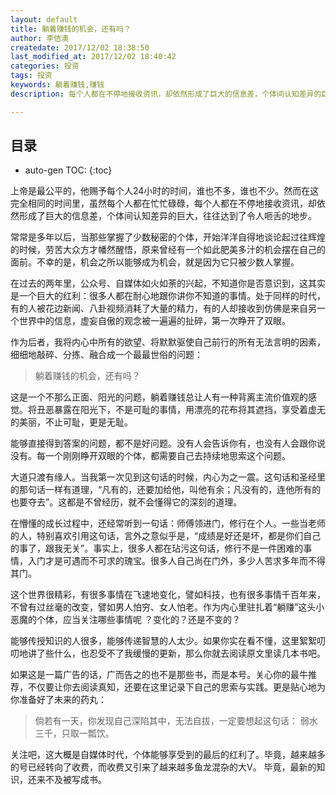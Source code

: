 ```yaml
---
layout: default
title: 躺着赚钱的机会，还有吗？
author: 李佶澳
createdate: 2017/12/02 18:38:50
last_modified_at: 2017/12/02 18:40:42
categories: 投资
tags: 投资
keywords: 躺着赚钱,赚钱
description: 每个人都在不停地接收资讯，却依然形成了巨大的信息差，个体间认知差异的巨大，往往达到了令人咂舌的地步。

---
```


## 目录
* auto-gen TOC:
{:toc}

上帝是最公平的，他赐予每个人24小时的时间，谁也不多，谁也不少。然而在这完全相同的时间里，虽然每个人都在忙忙碌碌，每个人都在不停地接收资讯，却依然形成了巨大的信息差，个体间认知差异的巨大，往往达到了令人咂舌的地步。


常常是多年以后，当那些掌握了少数秘密的个体，开始洋洋自得地谈论起过往辉煌的时候，劳苦大众方才幡然醒悟，原来曾经有一个如此肥美多汁的机会摆在自己的面前。不幸的是，机会之所以能够成为机会，就是因为它只被少数人掌握。


在过去的两年里，公众号、自媒体如火如荼的兴起，不知道你是否意识到，这其实是一个巨大的红利：很多人都在耐心地跟你讲你不知道的事情。处于同样的时代，有的人被花边新闻、八卦视频消耗了大量的精力，有的人却接收到仿佛是来自另一个世界中的信息，虚妄自傲的观念被一遍遍的扯碎，第一次睁开了双眼。


作为后者，我将内心中所有的欲望、将默默驱使自己前行的所有无法言明的因素，细细地敲碎、分拣、融合成一个最最世俗的问题：


>躺着赚钱的机会，还有吗？


这是一个不那么正面、阳光的问题，躺着赚钱总让人有一种背离主流价值观的感觉。将丑恶暴露在阳光下，不是可耻的事情，用漂亮的花布将其遮挡，享受着虚无的美丽，不止可耻，更是无耻。


能够直接得到答案的问题，都不是好问题。没有人会告诉你有，也没有人会跟你说没有。每一个刚刚睁开双眼的个体，都需要自己去持续地思索这个问题。


大道只渡有缘人。当我第一次见到这句话的时候，内心为之一震。这句话和圣经里的那句话一样有道理，“凡有的，还要加给他，叫他有余；凡没有的，连他所有的也要夺去”。这都是不曾经历，就不会懂得它的深刻的道理。


在懵懂的成长过程中，还经常听到一句话：师傅领进门，修行在个人。一些当老师的人，特别喜欢引用这句话，言外之意似乎是，“成绩是好还是坏，都是你们自己的事了，跟我无关”。事实上，很多人都在玷污这句话，修行不是一件困难的事情，入门才是可遇而不可求的瑰宝。很多人自己尚在门外，多少人苦求多年而不得其门。


这个世界很精彩，有很多事情在飞速地变化，譬如科技，也有很多事情千百年来，不曾有过丝毫的改变，譬如男人怕穷、女人怕老。作为内心里驻扎着“躺赚”这头小恶魔的个体，应当关注哪些事情呢 ？变化的？还是不变的？


能够传授知识的人很多，能够传递智慧的人太少。如果你实在看不懂，这里絮絮叨叨地讲了些什么，也忍受不了我缓慢的更新，那么你就去阅读原文里读几本书吧。


如果这是一篇广告的话，广而告之的也不是那些书，而是本号。关心你的最牛推荐，不仅要让你去阅读真知，还要在这里记录下自己的思索与实践。更是贴心地为你准备好了未来的药丸：


>倘若有一天，你发现自己深陷其中，无法自拔，一定要想起这句话：
>    弱水三千，只取一瓢饮。


关注吧，这大概是自媒体时代，个体能够享受到的最后的红利了。毕竟，越来越多的号已经转向了收费，而收费又引来了越来越多鱼龙混杂的大V。 毕竟，最新的知识，还来不及被写成书。
